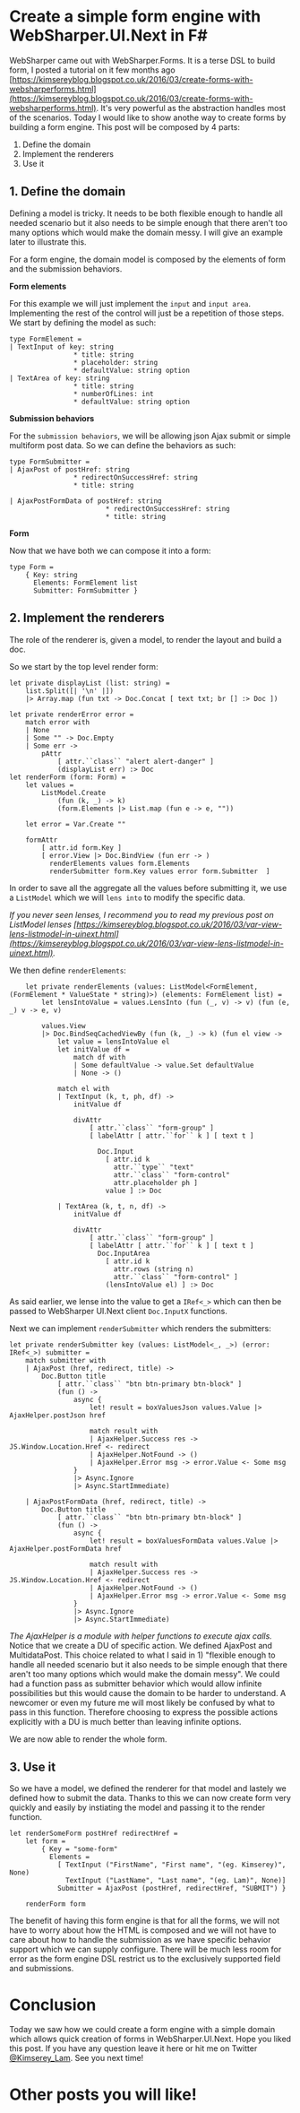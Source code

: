 # Create a simple form engine with WebSharper.UI.Next in F#

WebSharper came out with WebSharper.Forms. It is a terse DSL to build form, I posted a tutorial on it few months ago [https://kimsereyblog.blogspot.co.uk/2016/03/create-forms-with-websharperforms.html](https://kimsereyblog.blogspot.co.uk/2016/03/create-forms-with-websharperforms.html). 
It's very powerful as the abstraction handles most of the scenarios.
Today I would like to show anothe way to create forms by building a form engine.
This post will be composed by 4 parts:
1. Define the domain
2. Implement the renderers
4. Use it
 
## 1. Define the domain

Defining a model is tricky. It needs to be both flexible enough to handle all needed scenario but it also needs to be simple enough that there aren't too many options which would make the domain messy. I will give an example later to illustrate this.

For a form engine, the domain model is composed by the elements of form and the submission behaviors.

__Form elements__

For this example we will just implement the `input` and `input area`. Implementing the rest of the control will just be a repetition of those steps.
We start by defining the model as such:

```
type FormElement =
| TextInput of key: string 
                * title: string
                * placeholder: string
                * defaultValue: string option
| TextArea of key: string 
                * title: string
                * numberOfLines: int
                * defaultValue: string option
```

__Submission behaviors__

For the `submission behaviors`, we will be allowing json Ajax submit or simple multiform post data.
So we can define the behaviors as such:

```
type FormSubmitter =
| AjaxPost of postHref: string
                * redirectOnSuccessHref: string
                * title: string 

| AjaxPostFormData of postHref: string
                        * redirectOnSuccessHref: string
                        * title: string
```

__Form__

Now that we have both we can compose it into a form:

```
type Form =
    { Key: string
      Elements: FormElement list
      Submitter: FormSubmitter }
```

## 2. Implement the renderers

The role of the renderer is, given a model, to render the layout and build a doc.

So we start by the top level render form:

```
let private displayList (list: string) =
    list.Split([| '\n' |]) 
    |> Array.map (fun txt -> Doc.Concat [ text txt; br [] :> Doc ])

let private renderError error =
    match error with 
    | None
    | Some "" -> Doc.Empty 
    | Some err ->
        pAttr 
            [ attr.``class`` "alert alert-danger" ] 
            (displayList err) :> Doc
let renderForm (form: Form) =
    let values = 
        ListModel.Create 
            (fun (k, _) -> k) 
            (form.Elements |> List.map (fun e -> e, ""))
    
    let error = Var.Create ""

    formAttr 
        [ attr.id form.Key ]
        [ error.View |> Doc.BindView (fun err -> )
          renderElements values form.Elements
          renderSubmitter form.Key values error form.Submitter  ]
```

In order to save all the aggregate all the values before submitting it, we use a `ListModel` which we will `lens into` to modify the specific data.

_If you never seen lenses, I recommend you to read my previous post on ListModel lenses [https://kimsereyblog.blogspot.co.uk/2016/03/var-view-lens-listmodel-in-uinext.html](https://kimsereyblog.blogspot.co.uk/2016/03/var-view-lens-listmodel-in-uinext.html)._

We then define `renderElements`:

```
    let private renderElements (values: ListModel<FormElement, (FormElement * ValueState * string)>) (elements: FormElement list) =
        let lensIntoValue = values.LensInto (fun (_, v) -> v) (fun (e, _) v -> e, v)
       
        values.View
        |> Doc.BindSeqCachedViewBy (fun (k, _) -> k) (fun el view ->
            let value = lensIntoValue el
            let initValue df =
                match df with
                | Some defaultValue -> value.Set defaultValue
                | None -> ()

            match el with
            | TextInput (k, t, ph, df) ->
                initValue df

                divAttr
                    [ attr.``class`` "form-group" ]
                    [ labelAttr [ attr.``for`` k ] [ text t ]
                      
                      Doc.Input 
                        [ attr.id k
                          attr.``type`` "text"
                          attr.``class`` "form-control"
                          attr.placeholder ph ] 
                        value ] :> Doc
                      
            | TextArea (k, t, n, df) ->
                initValue df

                divAttr
                    [ attr.``class`` "form-group" ]
                    [ labelAttr [ attr.``for`` k ] [ text t ]
                      Doc.InputArea 
                        [ attr.id k
                          attr.rows (string n)
                          attr.``class`` "form-control" ] 
                        (lensIntoValue el) ] :> Doc
```

As said earlier, we lense into the value to get a `IRef<_>` which can then be passed to WebSharper UI.Next client `Doc.InputX` functions.

Next we can implement `renderSubmitter` which renders the submitters:

```
let private renderSubmitter key (values: ListModel<_, _>) (error: IRef<_>) submitter =
    match submitter with
    | AjaxPost (href, redirect, title) ->
        Doc.Button title 
            [ attr.``class`` "btn btn-primary btn-block" ] 
            (fun () -> 
                async {
                    let! result = boxValuesJson values.Value |> AjaxHelper.postJson href

                    match result with
                    | AjaxHelper.Success res -> JS.Window.Location.Href <- redirect
                    | AjaxHelper.NotFound -> ()
                    | AjaxHelper.Error msg -> error.Value <- Some msg
                }
                |> Async.Ignore
                |> Async.StartImmediate)

    | AjaxPostFormData (href, redirect, title) ->
        Doc.Button title 
            [ attr.``class`` "btn btn-primary btn-block" ] 
            (fun () -> 
                async {
                    let! result = boxValuesFormData values.Value |> AjaxHelper.postFormData href

                    match result with
                    | AjaxHelper.Success res -> JS.Window.Location.Href <- redirect
                    | AjaxHelper.NotFound -> ()
                    | AjaxHelper.Error msg -> error.Value <- Some msg
                }
                |> Async.Ignore
                |> Async.StartImmediate)
```

_The AjaxHelper is a module with helper functions to execute ajax calls._
Notice that we create a DU of specific action. We defined AjaxPost and MultidataPost. This choice related to what I said in 1) "flexible enough to handle all needed scenario but it also needs to be simple enough that there aren't too many options which would make the domain messy".
We could had a function pass as submitter behavior which would allow infinite possibilities but this would cause the domain to be harder to understand. A newcomer or even my future me will most likely be confused by what to pass in this function. Therefore choosing to express the possible actions explicitly with a DU is much better than leaving infinite options.

We are now able to render the whole form.

## 3. Use it

So we have a model, we defined the renderer for that model and lastely we defined how to submit the data. Thanks to this we can now create form very quickly and easily by instiating the model and passing it to the render function.

```    
let renderSomeForm postHref redirectHref =
    let form = 
        { Key = "some-form"
          Elements = 
            [ TextInput ("FirstName", "First name", "(eg. Kimserey)", None)
              TextInput ("LastName", "Last name", "(eg. Lam)", None)]
            Submitter = AjaxPost (postHref, redirectHref, "SUBMIT") }

    renderForm form
```

The benefit of having this form engine is that for all the forms, we will not have to worry about how the HTML is composed and we will not have to care about how to handle the submission as we have specific behavior support which we can supply configure.
There will be much less room for error as the form engine DSL restrict us to the exclusively supported field and submissions.

# Conclusion

Today we saw how we could create a form engine with a simple domain which allows quick creation of forms in WebSharper.UI.Next. Hope you liked this post. If you have any question leave it here or hit me on Twitter [@Kimserey_Lam](). See you next time!

# Other posts you will like!
